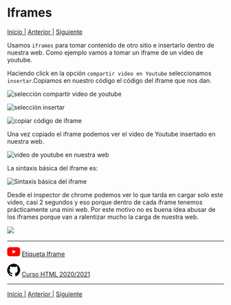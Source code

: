 # Iframes

[Inicio |](README.md)  [Anterior |](9etiqueta_video.md) [Siguiente](11etiqueta_figure.md)  
            
Usamos `iframes` para tomar contenido de otro sitio e insertarlo dentro de nuestra web. Como ejemplo vamos a tomar un iframe de un video de youtube.

Haciendo click en la opción `compartir video en Youtube` seleccionamos `insertar`.Copiamos en nuestro código el código del iframe que nos dan.

![selección compartir video de youtube](/assets/iframe/iframe1.png)

![selección insertar](/assets/iframe/iframe2.png)

![copiar código de iframe](/assets/iframe/iframe3.png)


Una vez copiado el iframe podemos ver el video de Youtube insertado en nuestra web.

![video de youtube en nuestra web](/assets/iframe/iframe5.png)

La sintaxis básica del iframe es:

![Sintaxis básica del iframe](/assets/iframe/iframe6.png)


Desde el inspector de chrome podemos ver lo que tarda en cargar solo este video, casi 2 segundos y eso porque dentro de cada iframe tenemos prácticamente una mini web.
Por este motivo no es buena idea abusar de los iframes porque van a ralentizar mucho la carga de nuestra web.

![](/assets/iframe/iframe7.png)

            
---
![youtube logo](assets/logos/youtube_logo_30.png) [Etiqueta Iframe](https://youtu.be/hAgrrW5LM6M)

![githube logo](assets/logos/github_logo_30.png) [Curso HTML 2020/2021](https://github.com/DorianDesings/html-2020-2021)  

---
[Inicio |](README.md) [Anterior |](9etiqueta_video.md) [Siguiente](11etiqueta_figure.md)  
